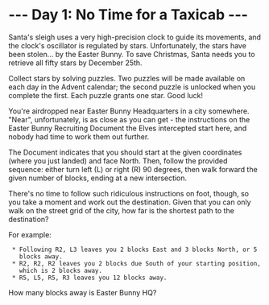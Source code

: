 # --- Day 1: No Time for a Taxicab ---

   Santa's sleigh uses a very high-precision clock to guide its movements,
   and the clock's oscillator is regulated by stars. Unfortunately, the stars
   have been stolen... by the Easter Bunny. To save Christmas, Santa needs
   you to retrieve all fifty stars by December 25th.

   Collect stars by solving puzzles. Two puzzles will be made available on
   each day in the Advent calendar; the second puzzle is unlocked when you
   complete the first. Each puzzle grants one star. Good luck!

   You're airdropped near Easter Bunny Headquarters in a city somewhere.
   "Near", unfortunately, is as close as you can get - the instructions on
   the Easter Bunny Recruiting Document the Elves intercepted start here, and
   nobody had time to work them out further.

   The Document indicates that you should start at the given coordinates
   (where you just landed) and face North. Then, follow the provided
   sequence: either turn left (L) or right (R) 90 degrees, then walk forward
   the given number of blocks, ending at a new intersection.

   There's no time to follow such ridiculous instructions on foot, though, so
   you take a moment and work out the destination. Given that you can only
   walk on the street grid of the city, how far is the shortest path to the
   destination?

   For example:

     * Following R2, L3 leaves you 2 blocks East and 3 blocks North, or 5
       blocks away.
     * R2, R2, R2 leaves you 2 blocks due South of your starting position,
       which is 2 blocks away.
     * R5, L5, R5, R3 leaves you 12 blocks away.

   How many blocks away is Easter Bunny HQ?

